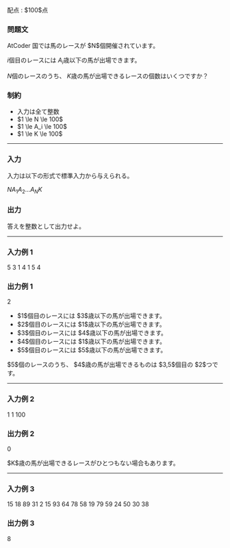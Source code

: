 
<div>

<span>

<span>

<p>
配点 : $100$点
</p>

<div>

<section>

### **問題文**

<p>
AtCoder 国では馬のレースが $N$個開催されています。

$i$個目のレースには $A_i$歳以下の馬が出場できます。

$N$個のレースのうち、 $K$歳の馬が出場できるレースの個数はいくつですか？
</p>

</section>

</div>

<div>

<section>

### **制約**

<ul>

<li>
入力は全て整数
</li>

<li>
$1 \le N \le 100$
</li>

<li>
$1 \le A_i \le 100$
</li>

<li>
$1 \le K \le 100$
</li>

</ul>

</section>

</div>

---

<div>

<div>

<section>

### **入力**

<p>
入力は以下の形式で標準入力から与えられる。
</p>

<div>

$N$$A_1$$A_2$$\dots$$A_N$$K$
</div>

</section>

</div>

<div>

<section>

### **出力**

<p>
答えを整数として出力せよ。
</p>

</section>

</div>

</div>

---

<div>

<section>

### **入力例 1**

<div>

5
3 1 4 1 5
4

</div>

</section>

</div>

<div>

<section>

### **出力例 1**

<div>

2

</div>

<ul>

<li>
$1$個目のレースには $3$歳以下の馬が出場できます。
</li>

<li>
$2$個目のレースには $1$歳以下の馬が出場できます。
</li>

<li>
$3$個目のレースには $4$歳以下の馬が出場できます。
</li>

<li>
$4$個目のレースには $1$歳以下の馬が出場できます。
</li>

<li>
$5$個目のレースには $5$歳以下の馬が出場できます。
</li>

</ul>

<p>
$5$個のレースのうち、 $4$歳の馬が出場できるものは $3,5$個目の $2$つです。
</p>

</section>

</div>

---

<div>

<section>

### **入力例 2**

<div>

1
1
100

</div>

</section>

</div>

<div>

<section>

### **出力例 2**

<div>

0

</div>

<p>
$K$歳の馬が出場できるレースがひとつもない場合もあります。
</p>

</section>

</div>

---

<div>

<section>

### **入力例 3**

<div>

15
18 89 31 2 15 93 64 78 58 19 79 59 24 50 30
38

</div>

</section>

</div>

<div>

<section>

### **出力例 3**

<div>

8

</div>

</section>

</div>

</span>

</span>

</div>
